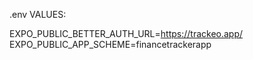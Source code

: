 .env VALUES:

EXPO_PUBLIC_BETTER_AUTH_URL=https://trackeo.app/
EXPO_PUBLIC_APP_SCHEME=financetrackerapp
